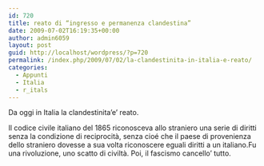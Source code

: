 ```yaml
---
id: 720
title: reato di “ingresso e permanenza clandestina”
date: 2009-07-02T16:19:35+00:00
author: admin6059
layout: post
guid: http://localhost/wordpress/?p=720
permalink: /index.php/2009/07/02/la-clandestinita-in-italia-e-reato/
categories:
  - Appunti
  - Italia
  - r_itals
---
```

Da oggi in Italia la clandestinita&#8217;e&#8217; reato.

Il codice civile italiano del 1865 riconosceva allo straniero una serie di diritti senza la condizione di reciprocità, senza cioé che il paese di provenienza dello straniero dovesse a sua volta riconoscere eguali diritti a un italiano.Fu una rivoluzione, uno scatto di civiltà. Poi, il fascismo cancello&#8217; tutto.